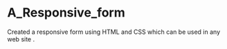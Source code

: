 # A_Responsive_form
Created a responsive form using HTML and CSS which can be used in any web site .
